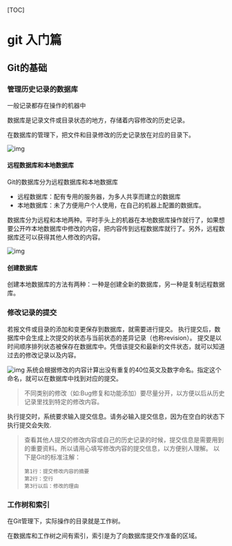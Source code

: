 [TOC]

# git 入门篇

## Git的基础

### 管理历史记录的数据库

一般记录都存在操作的机器中

数据库是记录文件或目录状态的地方，存储着内容修改的历史记录。

在数据库的管理下，把文件和目录修改的历史记录放在对应的目录下。

![img](https://note.youdao.com/yws/public/resource/483ccc1bafcaa3514a13dec949754da1/xmlnote/676F3CF3586A4EFD9703662848974EC0/10040)

#### 远程数据库和本地数据库

Git的数据库分为远程数据库和本地数据库

- 远程数据库：配有专用的服务器，为多人共享而建立的数据库
- 本地数据库：未了方便用户个人使用，在自己的机器上配置的数据库。

数据库分为远程和本地两种。平时手头上的机器在本地数据库操作就行了，如果想要公开咋本地数据库中修改的内容，把内容传到远程数据库就行了。另外，远程数据库还可以获得其他人修改的内容。

![img](https://note.youdao.com/yws/public/resource/483ccc1bafcaa3514a13dec949754da1/xmlnote/A26F11C4E8884CC189ACC2FD2089B785/10043)

#### 创建数据库
创建本地数据库的方法有两种：一种是创建全新的数据库，另一种是复制远程数据库。

### 修改记录的提交
若报文件或目录的添加和变更保存到数据库，就需要进行提交。
执行提交后，数据库中会生成上次提交的状态与当前状态的差异记录（也称revision）。
提交是以时间顺序排列状态被保存在数据库中。凭借该提交和最新的文件状态，就可以知道过去的修改记录以及内容。

![img](https://note.youdao.com/yws/public/resource/483ccc1bafcaa3514a13dec949754da1/xmlnote/E9BF9CC510354ABB801B29B8A276CA85/10045)
系统会根据修改的内容计算出没有重复的40位英文及数字命名。指定这个命名，就可以在数据库中找到对应的提交。

> 不同类别的修改（如:Bug修复和功能添加）要尽量分开，以方便以后从历史记录里找到特定的修改内容。

执行提交时，系统要求输入提交信息。请务必输入提交信息，因为在空白的状态下执行提交会失败.

> 查看其他人提交的修改内容或自己的历史记录的时候，提交信息是需要用到的重要资料。所以请用心填写修改内容的提交信息，以方便别人理解。
> 以下是Git的标准注解：
>
> ```
> 第1行：提交修改内容的摘要
> 第2行：空行
> 第3行以后：修改的理由
> ```

### 工作树和索引

在Git管理下，实际操作的目录就是工作树。

在数据库和工作树之间有索引，索引是为了向数据库提交作准备的区域。
